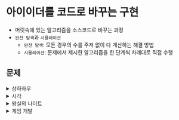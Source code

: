 # 아이이더를 코드로 바꾸는 구현

- 머릿속에 있는 알고리즘을 소스코드로 바꾸는 과정
- `완전 탐색`과 `시뮬레이션`
  - `완전 탐색`: 모든 경우의 수를 주저 없이 다 계산하는 해결 방법
  - `시뮬레이션`: 문제에서 제시한 알고리즘을 한 단계씩 차례대로 직접 수행

## 문제

<details>
  <summary>상하좌우</summary>
  <div markdown="1">

Q. 여행가 A는 N X N 크기의 정사각형 공간 위에 서 있다. 이 공간은 1 X 1 크기의 정사각형으로 나누어져 있다. 가장 왼쪽 위 좌표는 (1, 1)이며, 가장 오른쪽 아래 좌표는 (N, N)에 해당한다. 여행가 A는 상, 하, 좌, 우 방향으로 이동할 수 있으며, 시작 좌표는 항상 (1, 1)이다. 계획서에는 하나의 줄에 띄어쓰기를 기준으로 하여 L, R, U, D 중 하나의 문자가 반복적으로 적혀있다. 각 문자의 의미는 다음과 같다.

- L : 왼쪽으로 한 칸 이동
- R : 오른쪽으로 한 칸 이동
- U : 위으로 한 칸 이동
- D : 아래로 한 칸 이동

이때 여행가 A가 N X N 크기의 정사각형 공간을 벗어나는 움직임은 무시된다. 계획서가 주어졌을 때 여행가 A가 최종적으로 도착할 지점의 좌표를 출력하는 프로그램을 작성하시오.

`입력 조건` :

- 첫째 줄에 공간의 크기를 나타내는 N이 주어진다. (1<=N<=100)
- 둘째 줄에 여행가 A가 이동할 계획서 내용이 주어진다. (1<=이동 횟수<=100)<br>

`출력 조건` :

- 첫째 줄에 여행가 A가 최종적으로 도착할 지점의 좌표 (X, Y)를 공백으로 구분하여 출력한다.

<문제 해설>

- 연산 횟수는 이동 횟수에 비례
- `시뮬레이션`

  </divs>
</details>

<details>
  <summary>시각</summary>
  <div markdown="1">

Q. 정수 N이 입력되면 00시 00분 00초부터 N시 59분 59초까지의 모든 시각 중에서 3이 하나라도 포함되는 모든 경우의 수를 구하는 프로그램을 작성하시오.

`입력 조건` :

- 첫째 줄에 정수 N이 입력된다. (0<=N<=23)<br>

`출력 조건` :

- 00시 00분 00초부터 N시 59분 59초까지의 모든 시각중에서 3이 하나라도 포함되는 경우의 수를 출력한다.

<문제 해설>

- `완전 탐색`
- 확인(탐색)해야 할 전체 데이터의 개수가 100만개 이하일 때 사용 적절

  </divs>
</details>

<details>
  <summary>왕실의 나이트</summary>
  <div markdown="1">

Q. 행복 왕국의 왕실 정원은 체스판과 같은 8 X 8 좌표 평면이다. 왕실 정원의 특정한 한 칸에 나이트가 서 있다. 나이트는 매우 충성스러운 신하로서 매일 무술을 연마한다. 나이트는 말을 타고 있기 때문에 이동을 할 때는 L자 형태로만 이돌할 수 있으며 정원 밖으로는 나갈 수 없다. 나이트는 특정한 위치에서 다음과 같은 2가지 경우로 이동 할 수 있다.

1. 수평으로 두 칸 이동한 뒤에 수직으로 한 칸 이동하기
2. 수직으로 두 칸 이동한 뒤에 수평으로 한 칸 이동하기

이처럼 8 X 8 좌표 평면상엣 나이트의 위치가 주어졌을 때 나이트가 이동할 수 있는 경우의 수를 출력하는 프로그램을 작성하시오. 이때 왕실의 정원에서 행 위치를 표현할 때는 1부터 8호 표현하며, 열 위치를 표현할 때는 a부터 h로 표현한다.

`입력 조건` :

- 첫째 줄에 8 X 8 좌표 평면상에서 현재 나이트가 위치한 곳의 좌표를 나타내는 두 문자로 구성된 문자열이 입력된다. 입력 문자는 a1처럼 열과 행으로 이뤄진다.<br>

`출력 조건` :

- 첫째 줄에 나이트가 이동할 수 있는 경우의 수를 출력하시오.

<문제 해설>

- 이동 경로의 경우의 수를 리스트로 저장
- `시뮬레이션`

  </div>
</details>

<details>
  <summary>게임 개발</summary>
  <div markdown="1">

Q. 현민이는 게임 캐릭터가 맵 안에서 움직이는 시스템을 개발 중이다. 캐릭터가 있는 장소는 1 X 1 크기의 정사각형으로 이뤄진 N X M 크기의 직사각형으로, 각각의 칸은 육지 또는 바다이다. 캐릭터는 동서남북 중 한 곳을 바라본다. 맵의 각 칸은 (A, B)로 나타낼 수 있고, A는 북쪽으로부터 떨어진 칸의 개수, B는 서쪽으로부터 떨어진 칸의 개수이다. 캐릭터는 상하좌우로 움직일 수 있고, 바다로 되어있는 공간에는 갈 수 없다. 캐릭터의 움직임을 설정하기 위해 정해 놓은 매뉴얼은 이러하다.

1. 현재 위치에서 현재 방향을 기준을 왼쪽 방향(반시계 방향으로 90도 회전한 방향)부터 차례대로 갈 곳을 정한다.
2. 캐릭터의 바로 왼쪽 방향에 아직 가보지 않은 칸이 존재한다면, 왼쪽 방향으로 회전한 다음 왼쪽으로 한 칸을 전진한다. 왼쪽 방향에 가보지 않은 칸이 없다면, 왼쪽 방향으로 회전만 수행하고 1단계로 돌아간다.
3. 만약 네 방향 모두 이미 가본 칸이거나 바다로 되어 있는 칸인 경우에는, 바라보는 방향을 유지한 채로 한 칸 뒤로 가고 1단계로 돌아간다. 단, 이때 뒤쪽 방향이 바다인 칸이라 뒤로 갈 수 없는 경우에는 움직임을 멈춘다.

현민이는 위 과정을 반복적으로 수행하면서 캐릭터의 움직임에 이상이 있는지 테스트하려고 한다. 매뉴얼에 따라 캐릭터를 이동시킨 뒤에, 캐릭터가 방문한 칸의 수를 출력하는 프로그램을 만드시오.

`입력 조건` :

- 첫째 줄에 맵의 세로 크기 N과 가로 크기 M을 공백으로 구분하여 입력한다. (3<=N, M<=50)
- 둘째 줄에 게임 캐릭터가 있는 칸의 좌표 (A, B)와 바라보는 방향 d가 각각 서로 공백으로 구분하여 주어진다. 방향 d의 값으로는 다음과 같이 4가지가 존재한다.

- 0 : 북쪽
- 1 : 동쪽
- 2 : 남쪽
- 3 : 서쪽

- 셋째 줄부터 맵이 육지인지 바다인지에 대한 정보가 주어진다. N개의 줄에 맵의 상태가 북쪽부터 남쪽 순서대로, 각 줄의 데이터는 서쪽부터 동쪽 순서대로 주어진다. 맵의 외곽은 항상 바다로 되어있다.

- 0 : 육지
- 1 : 바다

- 처음에 게임 캐릭터가 위치한 칸의 상태는 항상 육지이다.<br>

`출력 조건` :

- 첫째 줄에 이동을 마친 후 캐릭터가 방문한 칸의 수를 출력한다.

<문제 해설>

- 전형적인 `시뮬레이션` 문제
- 방향을 설정해서 이동하는 문제 유형에서는 별도의 리스트를 만들어 방향을 정하는 것이 효과적
- 2차원 리스트를 선언할 때는 컴프리헨션을 이용하는 것이 효율적

  </div>
</details>

<br>
